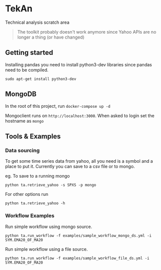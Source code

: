 # TekAn

Technical analysis scratch area

> The toolkit probably doesn't work anymore since Yahoo APIs are no longer a thing (or have changed)

## Getting started

Installing pandas you need to install python3-dev libraries since pandas need to be compiled.

`sudo apt-get install python3-dev`

## MongoDB

In the root of this project, run `docker-compose up -d`

Mongoclient runs on `http://localhost:3000`. When asked to login set the hostname as `mongo`

## Tools & Examples

### Data sourcing

To get some time series data from yahoo, all you need is a symbol and a place to put it. Currently you can save to a csv file
or to mongo.

eg. To save to a running mongo

`python ta.retrieve_yahoo -s SPXS -p mongo`

For other options run

`python ta.retrieve_yahoo -h`

### Workflow Examples

Run simple workflow using mongo source.

`python ta.run_workflow -f examples/sample_workflow_mongo_ds.yml -i SYM.EMA20_OF_MA20`

Run simple workflow using a file source.

`python ta.run_workflow -f examples/sample_workflow_file_ds.yml -i SYM.EMA20_OF_MA20`
